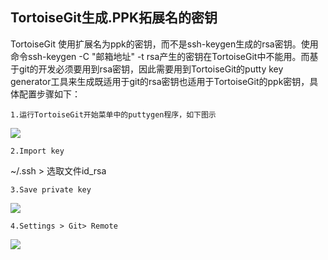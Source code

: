 ## TortoiseGit生成.PPK拓展名的密钥

TortoiseGit 使用扩展名为ppk的密钥，而不是ssh-keygen生成的rsa密钥。使用命令ssh-keygen -C "邮箱地址" -t rsa产生的密钥在TortoiseGit中不能用。而基于git的开发必须要用到rsa密钥，因此需要用到TortoiseGit的putty key generator工具来生成既适用于git的rsa密钥也适用于TortoiseGit的ppk密钥，具体配置步骤如下：

    1.运行TortoiseGit开始菜单中的puttygen程序，如下图示
![](https://i.imgur.com/fnZORuh.png)

    2.Import key

~/.ssh > 选取文件id_rsa

    3.Save private key

![](https://i.imgur.com/KIbpEcU.png)

    4.Settings > Git> Remote

![](https://i.imgur.com/rZLnZMn.png)